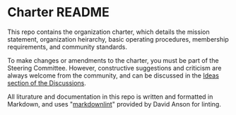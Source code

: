 # Charter README

This repo contains the organization charter, which details the mission statement, organization heirarchy, basic operating procedures, membership requirements, and community standards.

To make changes or amendments to the charter, you must be part of the Steering Committee. However, constructive suggestions and criticism are always welcome from the community, and can be discussed in the [Ideas section of the Discussions](https://github.com/orgs/eddb2-0/discussions/categories/-ccs-ideas-amendments).

All liturature and documentation in this repo is written and formatted in Markdown, and uses "[markdownlint](https://github.com/DavidAnson/markdownlint)" provided by David Anson for linting.

